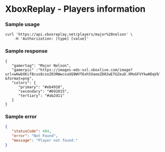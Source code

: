 # XboxReplay - Players information

### Sample usage
```
curl 'https://api.xboxreplay.net/players/major%20nelson' \
    -H 'Authorization: [type] [value]'
```

### Sample response
```
{
   "gamertag": "Major Nelson",
   "gamerpic" :"https://images-eds-ssl.xboxlive.com/image?url=wHwbXKif8cus8csoZ03RWwcxuUQ9WVT6xh5XaeeZD02wEfGZeuD.XMoGFVYkwHDqVbTLNl4uG5GNlAu6C3Nxw2PMhnEdJ.tx.hq4uEXu6o1HG6BQpsWdC0fG4OXmAbbCBSXId4EtCKrSkjvcxYDKw16NCNi.s5KQax77.1h7OCM-&format=png",
   "colors": {
      "primary": "#eb4910",
      "secondary": "#692015",
      "tertiary": "#ab2d11"
   }
}
```

### Sample error
```json
{
   "statusCode": 404,
   "error": "Not Found",
   "message": "Player not found."
}
```
